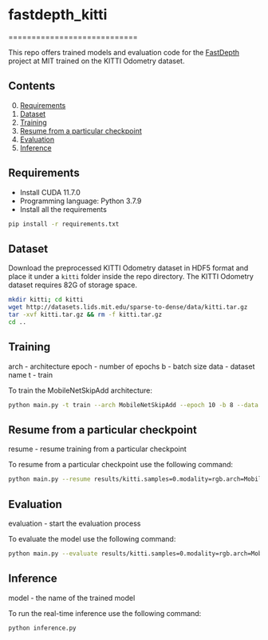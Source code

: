 # fastdepth_kitti

============================

This repo offers trained models and evaluation code for the [FastDepth](http://fastdepth.mit.edu/) project at MIT trained on the KITTI Odometry dataset.

## Contents
0. [Requirements](#requirements)
0. [Dataset](#dataset)
0. [Training](#training)
0. [Resume from a particular checkpoint](#resume-from-a-particular-checkpoint)
0. [Evaluation](#evaluation)
0. [Inference](#inference)

## Requirements
- Install CUDA 11.7.0
- Programming language: Python 3.7.9
- Install all the requirements 
```bash
pip install -r requirements.txt
```

## Dataset
Download the preprocessed KITTI Odometry dataset in HDF5 format and place it under a `kitti` folder inside the repo directory. The KITTI Odometry dataset requires 82G of storage space.
```bash
mkdir kitti; cd kitti
wget http://datasets.lids.mit.edu/sparse-to-dense/data/kitti.tar.gz
tar -xvf kitti.tar.gz && rm -f kitti.tar.gz
cd ..
```

## Training 
arch - architecture 
epoch - number of epochs
b - batch size 
data - dataset name
t - train 

To train the MobileNetSkipAdd architecture:
```bash
python main.py -t train --arch MobileNetSkipAdd --epoch 10 -b 8 --data kitti
```

## Resume from a particular checkpoint
resume - resume training from a particular checkpoint

To resume from a particular checkpoint use the following command:
```bash
python main.py --resume results/kitti.samples=0.modality=rgb.arch=MobileNetSkipAdd.decoder=nnconv.criterion=l1.lr=0.01.bs=8.pretrained=True/checkpoint-8.pth.tar
```

## Evaluation
evaluation - start the evaluation process 

To evaluate the model use the following command:      
```bash
python main.py --evaluate results/kitti.samples=0.modality=rgb.arch=MobileNetSkipAdd.decoder=nnconv.criterion=l1.lr=0.01.bs=8.pretrained=True/model_best.pth.tar
```

## Inference
model - the name of the trained model

To run the real-time inference use the following command:
```bash
python inference.py 
```




